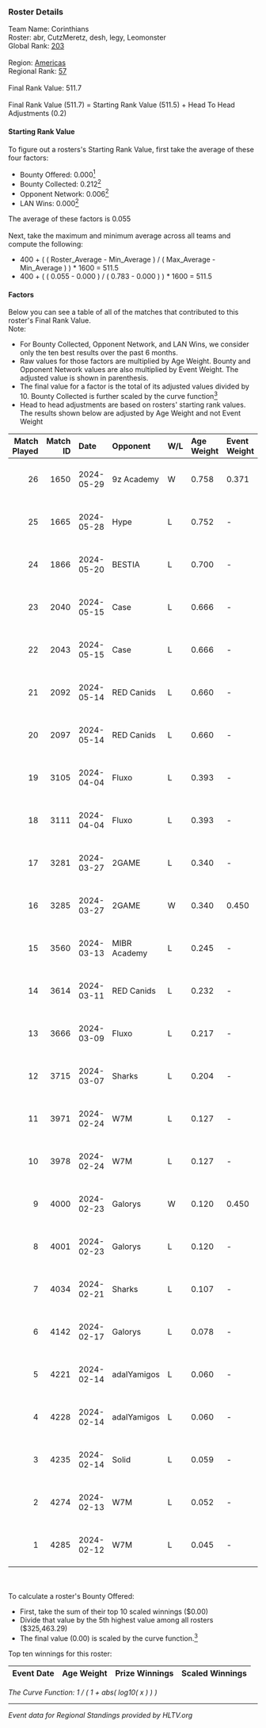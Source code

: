 ### Roster Details<br />
Team Name: Corinthians<br />
Roster: abr, CutzMeretz, desh, legy, Leomonster<br />
Global Rank: [203](../standings_global.md)<br />
<br />
Region: [Americas]( ../standings_americas.md)<br />
Regional Rank: [57]( ../standings_americas.md)<br />
<br />
Final Rank Value:  511.7<br />
<br />
Final Rank Value (511.7) = Starting Rank Value (511.5) + Head To Head Adjustments (0.2)<br />

#### Starting Rank Value<br />
To figure out a rosters's Starting Rank Value, first take the average of these four factors:<br />
- Bounty Offered: 0.000[<sup>1</sup>](#table2)
- Bounty Collected: 0.212[<sup>2</sup>](#table1)
- Opponent Network: 0.006[<sup>2</sup>](#table1)
- LAN Wins: 0.000[<sup>2</sup>](#table1)

The average of these factors is 0.055<br />
<br />
Next, take the maximum and minimum average across all teams and compute the following:<br />
- 400 + ( ( Roster_Average - Min_Average ) / ( Max_Average - Min_Average ) ) * 1600 = 511.5
- 400 + ( ( 0.055 - 0.000 ) / ( 0.783 - 0.000 ) ) * 1600 = 511.5


#### Factors<br />
Below you can see a table of all of the matches that contributed to this roster's Final Rank Value.<br />
Note:<br />

- For Bounty Collected, Opponent Network, and LAN Wins, we consider only the ten best results over the past 6 months.
- Raw values for those factors are multiplied by Age Weight. Bounty and Opponent Network values are also multiplied by Event Weight. The adjusted value is shown in parenthesis.
- The final value for a factor is the total of its adjusted values divided by 10. Bounty Collected is further scaled by the curve function[<sup>3</sup>](#curveFunction)
- Head to head adjustments are based on rosters' starting rank values. The results shown below are adjusted by Age Weight and not Event Weight
<span id="table1"></span><br />


| Match Played | Match ID | Date       | Opponent     | W/L | Age Weight | Event Weight | Bounty Collected | Opponent Network | LAN Wins  | H2H Adj. | Roster                                  |
| -: | -: | :- | :- | :- | :- | :- | :- | :- | :- | -: | :- |
|           26 |     1650 | 2024-05-29 | 9z Academy   | W   | 0.758      | 0.371        | 0.000 (0.000)    | 0.069 (0.019)    | 0 (0.000) |    11.85 | abr, CutzMeretz, desh, legy, Leomonster |
|           25 |     1665 | 2024-05-28 | Hype         | L   | 0.752      | -            | -                | -                | -         |    -2.57 | abr, CutzMeretz, desh, legy, Leomonster |
|           24 |     1866 | 2024-05-20 | BESTIA       | L   | 0.700      | -            | -                | -                | -         |    -1.34 | abr, CutzMeretz, desh, legy, Leomonster |
|           23 |     2040 | 2024-05-15 | Case         | L   | 0.666      | -            | -                | -                | -         |    -2.14 | abr, CutzMeretz, desh, legy, Leomonster |
|           22 |     2043 | 2024-05-15 | Case         | L   | 0.666      | -            | -                | -                | -         |    -2.18 | abr, CutzMeretz, desh, legy, Leomonster |
|           21 |     2092 | 2024-05-14 | RED Canids   | L   | 0.660      | -            | -                | -                | -         |    -0.72 | abr, CutzMeretz, desh, legy, Leomonster |
|           20 |     2097 | 2024-05-14 | RED Canids   | L   | 0.660      | -            | -                | -                | -         |    -0.73 | abr, CutzMeretz, desh, legy, Leomonster |
|           19 |     3105 | 2024-04-04 | Fluxo        | L   | 0.393      | -            | -                | -                | -         |    -0.56 | abr, CutzMeretz, desh, legy, Leomonster |
|           18 |     3111 | 2024-04-04 | Fluxo        | L   | 0.393      | -            | -                | -                | -         |    -0.57 | abr, CutzMeretz, desh, legy, Leomonster |
|           17 |     3281 | 2024-03-27 | 2GAME        | L   | 0.340      | -            | -                | -                | -         |    -3.06 | abr, CutzMeretz, desh, legy, Leomonster |
|           16 |     3285 | 2024-03-27 | 2GAME        | W   | 0.340      | 0.450        | 0.002 (0.000)    | 0.053 (0.008)    | 0 (0.000) |     7.79 | abr, CutzMeretz, desh, legy, Leomonster |
|           15 |     3560 | 2024-03-13 | MIBR Academy | L   | 0.245      | -            | -                | -                | -         |    -3.89 | abr, CutzMeretz, desh, legy, Leomonster |
|           14 |     3614 | 2024-03-11 | RED Canids   | L   | 0.232      | -            | -                | -                | -         |    -0.29 | abr, CutzMeretz, desh, legy, Leomonster |
|           13 |     3666 | 2024-03-09 | Fluxo        | L   | 0.217      | -            | -                | -                | -         |    -0.32 | abr, CutzMeretz, desh, legy, Leomonster |
|           12 |     3715 | 2024-03-07 | Sharks       | L   | 0.204      | -            | -                | -                | -         |    -0.43 | abr, CutzMeretz, desh, legy, Leomonster |
|           11 |     3971 | 2024-02-24 | W7M          | L   | 0.127      | -            | -                | -                | -         |    -0.54 | abr, CutzMeretz, desh, legy, Leomonster |
|           10 |     3978 | 2024-02-24 | W7M          | L   | 0.127      | -            | -                | -                | -         |    -0.54 | abr, CutzMeretz, desh, legy, Leomonster |
|            9 |     4000 | 2024-02-23 | Galorys      | W   | 0.120      | 0.450        | 0.030 (0.002)    | 0.552 (0.030)    | 0 (0.000) |     3.40 | abr, CutzMeretz, desh, legy, Leomonster |
|            8 |     4001 | 2024-02-23 | Galorys      | L   | 0.120      | -            | -                | -                | -         |    -0.38 | abr, CutzMeretz, desh, legy, Leomonster |
|            7 |     4034 | 2024-02-21 | Sharks       | L   | 0.107      | -            | -                | -                | -         |    -0.23 | abr, CutzMeretz, desh, legy, Leomonster |
|            6 |     4142 | 2024-02-17 | Galorys      | L   | 0.078      | -            | -                | -                | -         |    -0.24 | abr, CutzMeretz, desh, legy, Leomonster |
|            5 |     4221 | 2024-02-14 | adalYamigos  | L   | 0.060      | -            | -                | -                | -         |    -0.75 | abr, CutzMeretz, desh, legy, Leomonster |
|            4 |     4228 | 2024-02-14 | adalYamigos  | L   | 0.060      | -            | -                | -                | -         |    -0.75 | abr, CutzMeretz, desh, legy, Leomonster |
|            3 |     4235 | 2024-02-14 | Solid        | L   | 0.059      | -            | -                | -                | -         |    -0.19 | abr, CutzMeretz, desh, legy, Leomonster |
|            2 |     4274 | 2024-02-13 | W7M          | L   | 0.052      | -            | -                | -                | -         |    -0.22 | abr, CutzMeretz, desh, legy, Leomonster |
|            1 |     4285 | 2024-02-12 | W7M          | L   | 0.045      | -            | -                | -                | -         |    -0.19 | abr, CutzMeretz, desh, legy, Leomonster |

<br />
<span id="table2"></span><br />
To calculate a roster's Bounty Offered:<br />

- First, take the sum of their top 10 scaled winnings ($0.00)
- Divide that value by the 5th highest value among all rosters ($325,463.29)
- The final value (0.00) is scaled by the curve function.[<sup>3</sup>](#curveFunction)

Top ten winnings for this roster:<br />

| Event Date | Age Weight | Prize Winnings | Scaled Winnings |
| :- | -: | :- | :- |


<span id="curveFunction"></span>_The Curve Function: 1 / ( 1 + abs( log10( x ) ) )_<br />

---
_Event data for Regional Standings provided by HLTV.org_<br />
